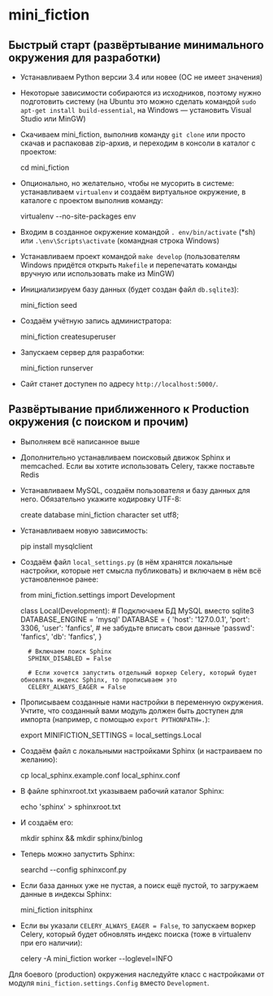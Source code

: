 # mini_fiction


## Быстрый старт (развёртывание минимального окружения для разработки)

* Устанавливаем Python версии 3.4 или новее (ОС не имеет значения)

* Некоторые зависимости собираются из исходников, поэтому нужно подготовить систему (на Ubuntu это можно сделать командой `sudo apt-get install build-essential`, на Windows — установить Visual Studio или MinGW)

* Скачиваем mini_fiction, выполнив команду `git clone` или просто скачав и распаковав zip-архив, и переходим в консоли в каталог с проектом:

    cd mini_fiction

* Опционально, но желательно, чтобы не мусорить в системе: устанавливаем `virtualenv` и создаём виртуальное окружение, в каталоге с проектом выполнив команду:

    virtualenv --no-site-packages env

* Входим в созданное окружение командой `. env/bin/activate` (*sh) или `.\env\Scripts\activate` (командная строка Windows)

* Устанавливаем проект командой `make develop` (пользователям Windows придётся открыть `Makefile` и перепечатать команды вручную или использовать make из MinGW)

* Инициализируем базу данных (будет создан файл `db.sqlite3`):

    mini_fiction seed

* Создаём учётную запись администратора:

    mini_fiction createsuperuser

* Запускаем сервер для разработки:

    mini_fiction runserver

* Сайт станет доступен по адресу `http://localhost:5000/`.


## Развёртывание приближенного к Production окружения (с поиском и прочим)

* Выполняем всё написанное выше

* Дополнительно устанавливаем поисковый движок Sphinx и memcached. Если вы хотите использовать Celery, также поставьте Redis

* Устанавливаем MySQL, создаём пользователя и базу данных для него. Обязательно укажите кодировку UTF-8:

    create database mini_fiction character set utf8;

* Устанавливаем новую зависимость:

    pip install mysqlclient

* Создаём файл `local_settings.py` (в нём хранятся локальные настройки, которые нет смысла публиковать) и включаем в нём всё установленное ранее:

    from mini_fiction.settings import Development

    class Local(Development):
        # Подключаем БД MySQL вместо sqlite3
        DATABASE_ENGINE = 'mysql'
        DATABASE = {
            'host': '127.0.0.1',
            'port': 3306,
            'user': 'fanfics',  # не забудьте вписать свои данные
            'passwd': 'fanfics',
            'db': 'fanfics',
        }

        # Включаем поиск Sphinx
        SPHINX_DISABLED = False

        # Если хочется запустить отдельный воркер Celery, который будет обновлять индекс Sphinx, то прописываем это
        CELERY_ALWAYS_EAGER = False

* Прописываем созданные нами настройки в переменную окружения. Учтите, что созданный вами модуль должен быть доступен для импорта (например, с помощью `export PYTHONPATH=.`):

    export MINIFICTION_SETTINGS = local_settings.Local

* Создаём файл с локальными настройками Sphinx (и настраиваем по желанию):

    cp local_sphinx.example.conf local_sphinx.conf

* В файле sphinxroot.txt указываем рабочий каталог Sphinx:

    echo 'sphinx' > sphinxroot.txt

* И создаём его:

    mkdir sphinx && mkdir sphinx/binlog

* Теперь можно запустить Sphinx:

    searchd --config sphinxconf.py

* Если база данных уже не пустая, а поиск ещё пустой, то загружаем данные в индексы Sphinx:

    mini_fiction initsphinx

* Если вы указали `CELERY_ALWAYS_EAGER = False`, то запускаем воркер Celery, который будет обновлять индекс поиска (тоже в virtualenv при его наличии):

    celery -A mini_fiction worker --loglevel=INFO

Для боевого (production) окружения наследуйте класс с настройками от модуля `mini_fiction.settings.Config` вместо `Development`.
